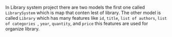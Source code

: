 





In Library system project there are two models the first one called `LibrarySystem` which is map that conten lest of library.  The other model  is called `Library` which has many features like `id`, `title`, `list of authors`, `list of categories `, `year`, `quantity`, and `price` this features are used for organize library.
